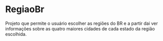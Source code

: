 # RegiaoBr
Projeto que permite o usuário escolher as regiões do BR e a partir dai ver informações sobre as quatro maiores cidades de cada estado da região escolhida.
